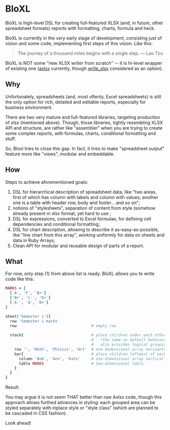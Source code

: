 # BloXL

BloXL is high-level DSL for creating full-featured XLSX (and, in future,
other spreadsheet formats) reports with formatting, charts, formula and
heck.

BloXL is currently in the very early stage of development, consisting
just of vision and some code, implementing first steps of this vision.
Like this:

> The journey of a thousand miles begins with a single step. ― Lao Tzu

BloXL is NOT some "new XLSX writer from scratch" -- it is hi-level wrapper
of existing one ([axlsx](https://github.com/randym/axlsx) currently,
though [write_xlsx](https://github.com/cxn03651/write_xlsx/) considered
as an option).

## Why

Unfortunately, spreadsheets (and, most oftenly, Excel spreadsheets) is
still the only option for rich, detailed and editable reports, especially
for business environment.

There are two very mature and full-featured libraries, targeting production
of xlsx (mentioned above). Though, those libraries, tightly resembling XLSX
API and structure, are rather like "assembler" when you are trying to create
some complex reports, with formulas, charts, conditional formatting and stuff.

So, Bloxl tries to close this gap. In fact, it tries to make "spreadsheet
output" feature more like "views", modular and embeddable.

## How

Steps to achieve aforementioned goals:

1. DSL for hierarchical description of spreadsheet data, like "two areas,
  first of which has column with labels and column with values; another
  one is a table with header row, body and footer... and so on";
2. notions of "stylesheets", separation of content from style (somehow
  already present in xlsx format, yet hard to use ;
3. DSL for expressions, converted to Excel formulae, for defining cell
  dependencies and conditional formatting;
4. DSL for chart description, allowing to describe it as-easy-as-possible,
  like "line chart from this array", working uniformly for data on sheets
  and data in Ruby Arrays;
5. Clean API for modular and reusable design of parts of a report.

## What

For now, only step (1) from above list is ready. BloXL allows you to
write code like this:

```ruby
MARKS = [
  ['A', 'F', 'B+']
  ['B+', 'C-', 'D+']
  ['A-', 'A', 'B+']
]

sheet('Semester 1'){
  row 'Semester 1 marks'
  row                                 # empty row
    
  stack{                              # place children under each other
                                      #   (the same as default behavior, yet
                                      #   also provides logical grouping of children)
    row '', 'Math', 'Phisics', 'Art'  # one-dimensional array horizontally
    bar{                              # place children leftmost of each other
      column 'Bob', 'Ann', 'Kate'     # one-dimensional array vertically
      table MARKS                     # two-dimensional table
    }
  }
}
```

Result:

You may argue it is not seem THAT better than raw Axlsx code, though
this approach allows furthed advances in styling: each grouped area can
be styled separately with inplace style or "style class" (which are planned
to be cascaded in CSS fashion).

Look ahead!
